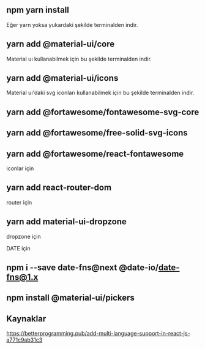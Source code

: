 ## npm yarn install

Eğer yarn yoksa yukardaki şekilde terminalden indir.

## yarn add @material-ui/core

Material uı kullanabilmek için bu şekilde terminalden indir.

## yarn add @material-ui/icons

Material uı'daki svg iconları kullanabilmek için bu şekilde terminalden indir.

## yarn add @fortawesome/fontawesome-svg-core

## yarn add @fortawesome/free-solid-svg-icons

## yarn add @fortawesome/react-fontawesome

iconlar için

## yarn add react-router-dom

router için

## yarn add material-ui-dropzone

dropzone için

DATE için

## npm i --save date-fns@next @date-io/date-fns@1.x

## npm install @material-ui/pickers

## Kaynaklar

https://betterprogramming.pub/add-multi-language-support-in-react-js-a771c9ab31c3

